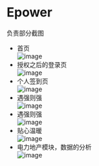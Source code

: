 # Epower
负责部分截图<br>
- 首页<br>
![image](https://github.com/GitYiM/Epower/blob/master/imgs/%E9%A6%96%E9%A1%B5.png)
- 授权之后的登录页<br>
![image](https://github.com/GitYiM/Epower/blob/master/imgs/%E7%99%BB%E5%BD%95.png)
- 个人签到页<br>
![image](https://github.com/GitYiM/Epower/blob/master/imgs/%E4%B8%AA%E4%BA%BA%E7%AD%BE%E5%88%B0%E9%A1%B5.png)
- 遇强则强<br>
![image](https://github.com/GitYiM/Epower/blob/master/imgs/%E9%81%87%E5%BC%BA%E5%88%99%E5%BC%BA.png)
- 遇强则强<br>
![image](https://github.com/GitYiM/Epower/blob/master/imgs/%E9%81%87%E5%BC%BA%E5%88%99%E5%BC%BA2.png)
- 贴心温暖<br>
![image](https://github.com/GitYiM/Epower/blob/master/imgs/%E8%B4%B4%E5%BF%83%E6%B8%A9%E6%9A%96.png)
- 电力地产模块，数据的分析<br>
![image](https://github.com/GitYiM/Epower/blob/master/imgs/%E7%94%B5%E5%8A%9B%E5%9C%B0%E4%BA%A7-%E6%95%B0%E6%8D%AE%E5%88%86%E6%9E%90.png)
